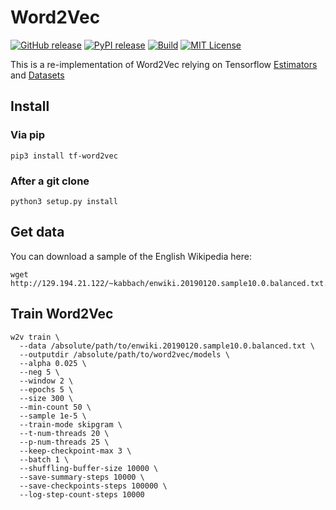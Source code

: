 # Word2Vec

[![GitHub release][release-image]][release-url]
[![PyPI release][pypi-image]][pypi-url]
[![Build][travis-image]][travis-url]
[![MIT License][license-image]][license-url]

This is a re-implementation of Word2Vec relying on Tensorflow
[Estimators](https://www.tensorflow.org/guide/estimators) and
[Datasets](https://www.tensorflow.org/guide/datasets_for_estimators)

## Install
### Via pip
```shell
pip3 install tf-word2vec
```
### After a git clone
```shell
python3 setup.py install
```

## Get data
You can download a sample of the English Wikipedia here:
```shell
wget http://129.194.21.122/~kabbach/enwiki.20190120.sample10.0.balanced.txt.7z
```

## Train Word2Vec
```shell
w2v train \
  --data /absolute/path/to/enwiki.20190120.sample10.0.balanced.txt \
  --outputdir /absolute/path/to/word2vec/models \
  --alpha 0.025 \
  --neg 5 \
  --window 2 \
  --epochs 5 \
  --size 300 \
  --min-count 50 \
  --sample 1e-5 \
  --train-mode skipgram \
  --t-num-threads 20 \
  --p-num-threads 25 \
  --keep-checkpoint-max 3 \
  --batch 1 \
  --shuffling-buffer-size 10000 \
  --save-summary-steps 10000 \
  --save-checkpoints-steps 100000 \
  --log-step-count-steps 10000
```

[release-image]:https://img.shields.io/github/release/akb89/word2vec.svg?style=flat-square
[release-url]:https://github.com/akb89/word2vec/releases/latest
[pypi-image]:https://img.shields.io/pypi/v/tf-word2vec.svg?style=flat-square
[pypi-url]:https://pypi.org/project/tf-word2vec/
[travis-image]:https://img.shields.io/travis/akb89/word2vec.svg?style=flat-square
[travis-url]:https://travis-ci.org/akb89/word2vec
[license-image]:http://img.shields.io/badge/license-MIT-000000.svg?style=flat-square
[license-url]:LICENSE.txt
